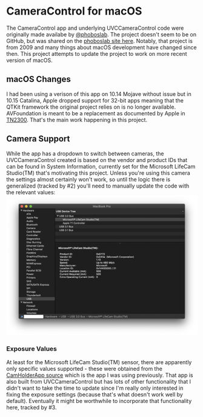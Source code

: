#  CameraControl for macOS
The CameraControl app and underlying UVCCameraControl code were originally made availabe by [@phoboslab](https://github.com/phoboslab). The project doesn't seem to be on GitHub, but was shared on the [phoboslab site here](https://phoboslab.org/log/2009/07/uvc-camera-control-for-mac-os-x). Notably, that project is from 2009 and many things about macOS development have changed since then. This project attempts to update the project to work on more recent version of macOS.

## macOS Changes
I had been using a verison of this app on 10.14 Mojave without issue but in 10.15 Catalina, Apple dropped support for 32-bit apps meaning that the QTKit framework the original project relies on is no longer available. AVFoundation is meant to be a replacement as documented by Apple in [TN2300](https://developer.apple.com/library/archive/technotes/tn2300/_index.html). That's the main work happening in this project.

## Camera Support
While the app has a dropdown to switch between cameras, the UVCCameraControl created is based on the vendor and product IDs that can be found in System Information, currently set for the Microsoft LifeCam Studio(TM) that's motivating this project. Unless you're using this camera the settings almost certainly won't work, so until the logic there is generalized (tracked by #2) you'll need to manually update the code with the relevant values:
![Image of System Information to see vendor and product IDs](Resources/SystemInformation.png)

### Exposure Values
At least for the Microsoft LifeCam Studio(TM) sensor, there are apparently only specific values supported - these were obtained from the [CamHolderApp source](https://github.com/HBehrens/CamHolderApp) which is the app I was using previously. That app is also built from UVCCameraControl but has lots of other functionality that I didn't want to take the time to update since I'm really only interested in fixing the exposure settings (because that's what doesn't work well by default).  Eventually it might be worthwhile to incorporate that functionality here, tracked by #3.
